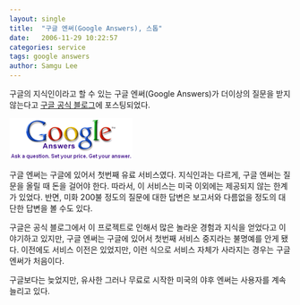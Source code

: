 ```yaml
---
layout: single
title:  "구글 엔써(Google Answers), 스톱"
date:   2006-11-29 10:22:57
categories: service
tags: google answers
author: Samgu Lee
---
```

구글의 지식인이라고 할 수 있는 구글 엔써(Google Answers)가 더이상의 질문을 받지 않는다고 [구글 공식 블로그](http://googleblog.blogspot.com/2006/11/adieu-to-google-answers.html)에 포스팅되었다.

![구글 엔써(Google Answers) 로고](/assets/google-answers-stopped.gif)

구글 엔써는 구글에 있어서 첫번째 유료 서비스였다. 지식인과는 다르게, 구글 엔써는 질문을 올릴 때 돈을 걸어야 한다. 따라서, 이 서비스는 미국 이외에는 제공되지 않는 한계가 있었다. 반면, 미화 200불 정도의 질문에 대한 답변은 보고서와 다름없을 정도의 대단한 답변을 볼 수도 있다.

구글은 공식 블로그에서 이 프로젝트로 인해서 많은 놀라운 경험과 지식을 얻었다고 이야기하고 있지만, 구글 엔써는 구글에 있어서 첫번째 서비스 중지라는 불명예를 안게 됐다. 이전에도 서비스 이전은 있었지만, 이런 식으로 서비스 자체가 사라지는 경우는 구글 엔써가 처음이다.

구글보다는 늦었지만, 유사한 그러나 무료로 시작한 미국의 야후 엔써는 사용자를 계속 늘리고 있다.
